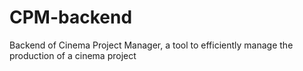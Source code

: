 # CPM-backend

Backend of Cinema Project Manager, a tool to efficiently manage the production of a cinema project

